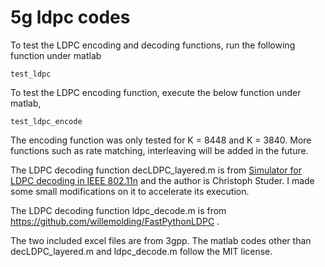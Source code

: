 5g ldpc codes
=============

To test the LDPC encoding and decoding functions, run the following function under matlab 
```
test_ldpc
```
To test the LDPC encoding function, execute the below function under matlab,
```
test_ldpc_encode
```

The encoding function was only tested for K = 8448 and K = 3840.
More functions such as rate matching, interleaving will be added in the future.

The LDPC decoding function decLDPC_layered.m is from [Simulator for LDPC decoding in IEEE 802.11n](http://www.csl.cornell.edu/~studer/software_ldpc.html) and the author is Christoph Studer. I made some small modifications on it to accelerate its execution.

The LDPC decoding function ldpc_decode.m is from https://github.com/willemolding/FastPythonLDPC .

The two included excel files are from 3gpp.
The matlab codes other than decLDPC_layered.m and ldpc_decode.m follow the MIT license.
